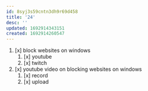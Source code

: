 ```yaml
---
id: 8syj3s59cntn3dh9r69d458
title: '24'
desc: ''
updated: 1692914343151
created: 1692914260547
---
```


1. [x] block websites on windows
    1. [x] youtube
    1. [x] twitch
1. [x] youtube video on blocking websites on windows
    1. [x] record
    1. [x] upload